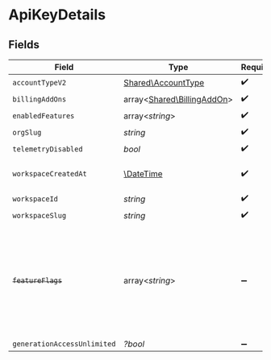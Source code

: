 # ApiKeyDetails


## Fields

| Field                                                                                                                   | Type                                                                                                                    | Required                                                                                                                | Description                                                                                                             |
| ----------------------------------------------------------------------------------------------------------------------- | ----------------------------------------------------------------------------------------------------------------------- | ----------------------------------------------------------------------------------------------------------------------- | ----------------------------------------------------------------------------------------------------------------------- |
| `accountTypeV2`                                                                                                         | [Shared\AccountType](../../Models/Shared/AccountType.md)                                                                | :heavy_check_mark:                                                                                                      | N/A                                                                                                                     |
| `billingAddOns`                                                                                                         | array<[Shared\BillingAddOn](../../Models/Shared/BillingAddOn.md)>                                                       | :heavy_check_mark:                                                                                                      | N/A                                                                                                                     |
| `enabledFeatures`                                                                                                       | array<*string*>                                                                                                         | :heavy_check_mark:                                                                                                      | N/A                                                                                                                     |
| `orgSlug`                                                                                                               | *string*                                                                                                                | :heavy_check_mark:                                                                                                      | N/A                                                                                                                     |
| `telemetryDisabled`                                                                                                     | *bool*                                                                                                                  | :heavy_check_mark:                                                                                                      | N/A                                                                                                                     |
| `workspaceCreatedAt`                                                                                                    | [\DateTime](https://www.php.net/manual/en/class.datetime.php)                                                           | :heavy_check_mark:                                                                                                      | Workspace creation timestamp.                                                                                           |
| `workspaceId`                                                                                                           | *string*                                                                                                                | :heavy_check_mark:                                                                                                      | N/A                                                                                                                     |
| `workspaceSlug`                                                                                                         | *string*                                                                                                                | :heavy_check_mark:                                                                                                      | N/A                                                                                                                     |
| ~~`featureFlags`~~                                                                                                      | array<*string*>                                                                                                         | :heavy_minus_sign:                                                                                                      | : warning: ** DEPRECATED **: This will be removed in a future release, please migrate away from it as soon as possible. |
| `generationAccessUnlimited`                                                                                             | *?bool*                                                                                                                 | :heavy_minus_sign:                                                                                                      | N/A                                                                                                                     |